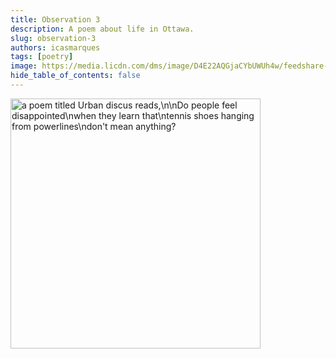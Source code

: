```yaml
---
title: Observation 3
description: A poem about life in Ottawa.
slug: observation-3
authors: icasmarques
tags: [poetry]
image: https://media.licdn.com/dms/image/D4E22AQGjaCYbUWUh4w/feedshare-shrink_800/0/1716935156808?e=1720051200&v=beta&t=hzR-RQntUY-Tlx3MqoErYZs-W38udtpIeuRkhvd5jTw
hide_table_of_contents: false
---
```


<img src="https://media.licdn.com/dms/image/D4E22AQGjaCYbUWUh4w/feedshare-shrink_800/0/1716935156808?e=1720051200&v=beta&t=hzR-RQntUY-Tlx3MqoErYZs-W38udtpIeuRkhvd5jTw" alt="a poem titled Urban discus reads,\n\nDo people feel disappointed\nwhen they learn that\ntennis shoes hanging from powerlines\ndon't mean anything?" width="400" height ="auto"></img>
